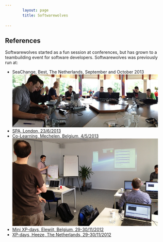```yaml
---
        layout: page
        title: Softwarewolves

---
```



References
---

Softwarewolves started as a fun session at conferences, but has grown to a teambuilding event for software developers.
Softwarewolves was previously run at:

- SeaChange, Best, The Netherlands, September and October 2013
![SeaChange](/images/seachange201309_pano.jpg)
- [SPA, London, 23/6/2013](http://www.spaconference.org/spa2013/)
- [Co\-Learning, Mechelen, Belgium, 4/5/2013](http://www.co-learning.be/Gameday)
![Co\-Learning](/images/co-learning.jpg)
- [Mini XP-days, Elewijt, Belgium, 29\-30/11/2012](http://www.xpdays.net/Xpday2013/Mini%20XPDay/About.html)
- [XP-days, Heeze, The Netherlands, 29\-30/11/2012](http://www.xpday.net/Xpday2012/FrontPage.html)
